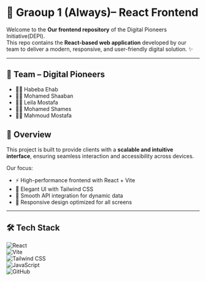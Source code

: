 # 🚀 Graoup 1 (Always)– React Frontend   

Welcome to the **Our frontend repository** of the Digital Pioneers Initiative(DEPI).  
This repo contains the **React-based web application** developed by our team to deliver a modern, responsive, and user-friendly digital solution. ✨  

---
## 🤝 Team – Digital Pioneers  

- 👩‍💻 Habeba Ehab   
- 👨‍💻 Mohamed Shaaban  
- 👩‍💻 Leila Mostafa 
- 👨‍💻 Mohamed Shames
- 👨‍💻 Mahmoud Mostafa 


## 📌 Overview  
This project is built to provide clients with a **scalable and intuitive interface**, ensuring seamless interaction and accessibility across devices.  

Our focus:  
- ⚡ High-performance frontend with React + Vite  
- 🎨 Elegant UI with Tailwind CSS  
- 🔄 Smooth API integration for dynamic data  
- 📱 Responsive design optimized for all screens  

---

## 🛠️ Tech Stack  
![React](https://img.shields.io/badge/React-20232A?style=for-the-badge&logo=react&logoColor=61DAFB)  
![Vite](https://img.shields.io/badge/Vite-646CFF?style=for-the-badge&logo=vite&logoColor=FFD62E)  
![Tailwind CSS](https://img.shields.io/badge/Tailwind-06B6D4?style=for-the-badge&logo=tailwindcss&logoColor=white)  
![JavaScript](https://img.shields.io/badge/JavaScript-F7DF1E?style=for-the-badge&logo=javascript&logoColor=black)  
![GitHub](https://img.shields.io/badge/GitHub-181717?style=for-the-badge&logo=github&logoColor=white)  


